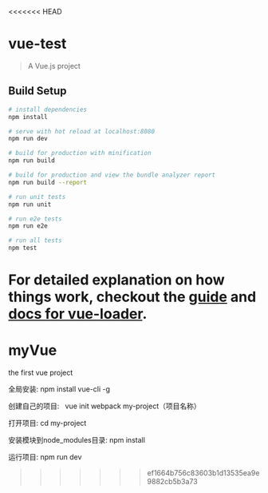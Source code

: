 <<<<<<< HEAD
# vue-test

> A Vue.js project

## Build Setup

``` bash
# install dependencies
npm install

# serve with hot reload at localhost:8080
npm run dev

# build for production with minification
npm run build

# build for production and view the bundle analyzer report
npm run build --report

# run unit tests
npm run unit

# run e2e tests
npm run e2e

# run all tests
npm test
```

For detailed explanation on how things work, checkout the [guide](http://vuejs-templates.github.io/webpack/) and [docs for vue-loader](http://vuejs.github.io/vue-loader).
=======
# myVue
the first  vue project 

全局安装:  npm install  vue-cli -g 

创建自己的项目:   vue init webpack my-project（项目名称）

打开项目: cd my-project

安装模块到node_modules目录:  npm install 

运行项目: npm run dev
>>>>>>> ef1664b756c83603b1d13535ea9e9882cb5b3a73

